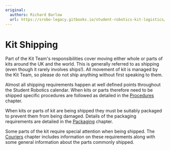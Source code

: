 ```yaml
---
original:
  authors: Richard Barlow
  url: https://srobo-legacy.gitbooks.io/student-robotics-kit-logistics/kit-transport.html
---
```

# Kit Shipping

Part of the Kit Team's responsibilities cover moving either whole or parts of kits around the UK and the world. This is generally referred to as shipping (even though it rarely involves ships!). All movement of kit is managed by the Kit Team, so please do not ship anything without first speaking to them.

Almost all shipping requirements happen at well defined points throughout the Student Robotics calendar. When kits or parts therefore need to be shipped specific procedures are followed as detailed in the [Procedures](./transport/procedures.md) chapter.

When kits or parts of kit are being shipped they must be suitably packaged to prevent them from being damaged. Details of the packaging requirements are detailed in the [Packaging](./transport/packaging.md) chapter.

Some parts of the kit require special attention when being shipped. The [Couriers](./transport/couriers.md) chapter includes information on these requirements along with some general information about the parts commonly shipped.
